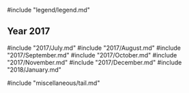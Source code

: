 #include "legend/legend.md"

## Year 2017
#include "2017/July.md"
#include "2017/August.md"
#include "2017/September.md"
#include "2017/October.md"
#include "2017/November.md"
#include "2017/December.md"
#include "2018/January.md"

#include "miscellaneous/tail.md"
